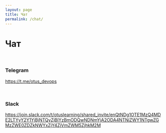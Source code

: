 ```yaml
---
layout: page
title: Чат
permalink: /chat/
---
```


# Чат

<br/>

### Telegram 

https://t.me/otus_devops


<br/>

### Slack 

https://join.slack.com/t/otuslearning/shared_invite/enQtNDg1OTE1MzQ4MDE2LTYyY2Y1YjBjNTQyZjBlYzBmODQwNDNmYjA2ODA4NTNiZWY1NTgwZGMzZWE0ZDZkNWYxZjY4ZjVmZWM5ZjhkM2M